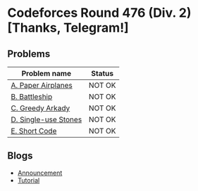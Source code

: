 # Codeforces Round 476 (Div. 2) [Thanks, Telegram!]

## Problems

|Problem name|Status|
|------------|---------|
| [A. Paper Airplanes](problems/A._Paper_Airplanes.md)|NOT OK|
| [B. Battleship](problems/B._Battleship.md)|NOT OK|
| [C. Greedy Arkady](problems/C._Greedy_Arkady.md)|NOT OK|
| [D. Single-use Stones](problems/D._Single-use_Stones.md)|NOT OK|
| [E. Short Code](problems/E._Short_Code.md)|NOT OK|
## Blogs

- [Announcement](blogs/Announcement.md)
- [Tutorial](blogs/Tutorial.md)
